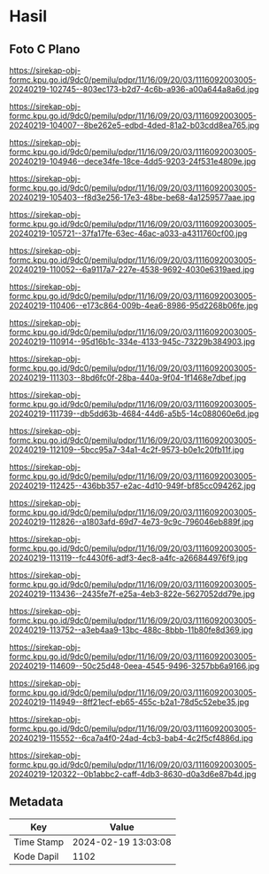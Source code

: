 # Hasil

## Foto C Plano

https://sirekap-obj-formc.kpu.go.id/9dc0/pemilu/pdpr/11/16/09/20/03/1116092003005-20240219-102745--803ec173-b2d7-4c6b-a936-a00a644a8a6d.jpg

https://sirekap-obj-formc.kpu.go.id/9dc0/pemilu/pdpr/11/16/09/20/03/1116092003005-20240219-104007--8be262e5-edbd-4ded-81a2-b03cdd8ea765.jpg

https://sirekap-obj-formc.kpu.go.id/9dc0/pemilu/pdpr/11/16/09/20/03/1116092003005-20240219-104946--dece34fe-18ce-4dd5-9203-24f531e4809e.jpg

https://sirekap-obj-formc.kpu.go.id/9dc0/pemilu/pdpr/11/16/09/20/03/1116092003005-20240219-105403--f8d3e256-17e3-48be-be68-4a1259577aae.jpg

https://sirekap-obj-formc.kpu.go.id/9dc0/pemilu/pdpr/11/16/09/20/03/1116092003005-20240219-105721--37fa17fe-63ec-46ac-a033-a4311760cf00.jpg

https://sirekap-obj-formc.kpu.go.id/9dc0/pemilu/pdpr/11/16/09/20/03/1116092003005-20240219-110052--6a9117a7-227e-4538-9692-4030e6319aed.jpg

https://sirekap-obj-formc.kpu.go.id/9dc0/pemilu/pdpr/11/16/09/20/03/1116092003005-20240219-110406--e173c864-009b-4ea6-8986-95d2268b06fe.jpg

https://sirekap-obj-formc.kpu.go.id/9dc0/pemilu/pdpr/11/16/09/20/03/1116092003005-20240219-110914--95d16b1c-334e-4133-945c-73229b384903.jpg

https://sirekap-obj-formc.kpu.go.id/9dc0/pemilu/pdpr/11/16/09/20/03/1116092003005-20240219-111303--8bd6fc0f-28ba-440a-9f04-1f1468e7dbef.jpg

https://sirekap-obj-formc.kpu.go.id/9dc0/pemilu/pdpr/11/16/09/20/03/1116092003005-20240219-111739--db5dd63b-4684-44d6-a5b5-14c088060e6d.jpg

https://sirekap-obj-formc.kpu.go.id/9dc0/pemilu/pdpr/11/16/09/20/03/1116092003005-20240219-112109--5bcc95a7-34a1-4c2f-9573-b0e1c20fb11f.jpg

https://sirekap-obj-formc.kpu.go.id/9dc0/pemilu/pdpr/11/16/09/20/03/1116092003005-20240219-112425--436bb357-e2ac-4d10-949f-bf85cc094262.jpg

https://sirekap-obj-formc.kpu.go.id/9dc0/pemilu/pdpr/11/16/09/20/03/1116092003005-20240219-112826--a1803afd-69d7-4e73-9c9c-796046eb889f.jpg

https://sirekap-obj-formc.kpu.go.id/9dc0/pemilu/pdpr/11/16/09/20/03/1116092003005-20240219-113119--fc4430f6-adf3-4ec8-a4fc-a266844976f9.jpg

https://sirekap-obj-formc.kpu.go.id/9dc0/pemilu/pdpr/11/16/09/20/03/1116092003005-20240219-113436--2435fe7f-e25a-4eb3-822e-5627052dd79e.jpg

https://sirekap-obj-formc.kpu.go.id/9dc0/pemilu/pdpr/11/16/09/20/03/1116092003005-20240219-113752--a3eb4aa9-13bc-488c-8bbb-11b80fe8d369.jpg

https://sirekap-obj-formc.kpu.go.id/9dc0/pemilu/pdpr/11/16/09/20/03/1116092003005-20240219-114609--50c25d48-0eea-4545-9496-3257bb6a9166.jpg

https://sirekap-obj-formc.kpu.go.id/9dc0/pemilu/pdpr/11/16/09/20/03/1116092003005-20240219-114949--8ff21ecf-eb65-455c-b2a1-78d5c52ebe35.jpg

https://sirekap-obj-formc.kpu.go.id/9dc0/pemilu/pdpr/11/16/09/20/03/1116092003005-20240219-115552--6ca7a4f0-24ad-4cb3-bab4-4c2f5cf4886d.jpg

https://sirekap-obj-formc.kpu.go.id/9dc0/pemilu/pdpr/11/16/09/20/03/1116092003005-20240219-120322--0b1abbc2-caff-4db3-8630-d0a3d6e87b4d.jpg


## Metadata

| Key        | Value               |
| ---------- | ------------------- |
| Time Stamp | 2024-02-19 13:03:08 |
| Kode Dapil | 1102                |



